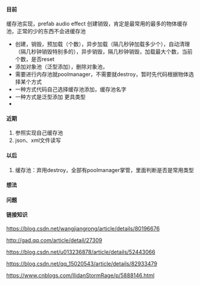 #### 目前

缓存池实现，prefab audio effect 创建销毁，肯定是最常用的最多的物体缓存池，正常的少的东西不会进缓存池

-   创建，销毁，预加载（个数），异步加载（隔几秒钟加载多少个），自动清理（隔几秒钟销毁特别多的），异步销毁，隔几秒钟销毁，加载最大个数，当前个数，是否reset
-   添加对象池（泛型添加），删除对象池，
-   需要进行内存池就poolmanager，不需要就destroy，暂时先代码根据物体选择某个方式
-   一种方式代码自己选择缓存池添加，缓存池名字
-   一种方式是泛型添加 更具类型
-   

#### 近期

1.  参照实现自己缓存池
2.  json、xml文件读写

#### 以后

1.  缓存池：弃用destroy，全部有poolmanager掌管，里面判断是否是常用类型

#### 想法



#### 问题



#### 链接知识

https://blog.csdn.net/wangjiangrong/article/details/80196676

http://gad.qq.com/article/detail/27309

https://blog.csdn.net/u013236878/article/details/52443066

https://blog.csdn.net/qq_15020543/article/details/82933479

https://www.cnblogs.com/IlidanStormRage/p/5888146.html

